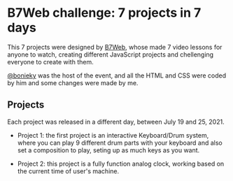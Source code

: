 # B7Web challenge: 7 projects in 7 days

This 7 projects were designed by [B7Web](https://b7web.com.br/), whose made 7 video lessons for anyone to watch, creating different JavaScript projects and chellenging everyone to create with them.

[@bonieky](https://instagram.com/bonieky) was the host of the event, and all the HTML and CSS were coded by him and some changes were made by me.

## Projects

Each project was released in a different day, between July 19 and 25, 2021.

- Project 1: the first project is an interactive Keyboard/Drum system, where you can play 9 different drum parts with your keyboard and also set a composition to play, seting up as much keys as you want.

- Project 2: this project is a fully function analog clock, working based on the current time of user's machine.
